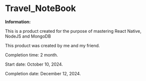 # Travel_NoteBook
**Information:**

This is a product created for the purpose of mastering React Native, NodeJS and MongoDB

This product was created by me and my friend.

Completion time: 2 month.

Start date: October 10, 2024.

Completion date: December 12, 2024.



